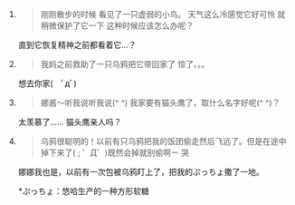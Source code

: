 1. > 刚刚散步的时候 看见了一只虚弱的小鸟。 天气这么冷感觉它好可怜 就稍微保护了它一下 这种时候应该怎么办呢？

   直到它恢复精神之前都看着它...？

2. > 我妈之前救助了一只乌鸦把它带回家了 惊了。。。

   想去你家(　ﾟдﾟ)

3. > 娜酱〜听我说听我说(^ ^) 我家要有猫头鹰了，取什么名字好呢(^ ^)？

   太羡慕了…… 猫头鹰亲人吗？

4. > 乌鸦很聪明的！以前有只乌鸦把我的饭团偷走然后飞远了。但是在途中掉下来了( ; ゜Д゜)既然会掉就别偷啊ー 哭

   娜娜我也是，以前有一次包被乌鸦盯上了，把我的ぷっちょ撒了一地。

   *ぷっちょ：悠哈生产的一种方形软糖